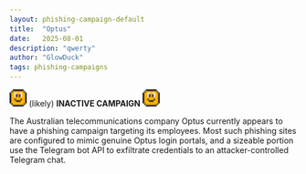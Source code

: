 ```yaml
---
layout: phishing-campaign-default
title:  "Optus"
date:   2025-08-01
description: "qwerty"
author: "GlowDuck"
tags: phishing-campaigns
---
```


<style>
.overlay {
  position: fixed;
  top: 0;
  bottom: 0;
  left: 0;
  right: 0;
  background: rgba(0, 0, 0, 0.7);
  transition: opacity 500ms;
  visibility: hidden;
  opacity: 0;
}
.overlay:target {
  visibility: visible;
  opacity: 1;
}

.popup {
  margin: 70px auto;
  padding: 20px;
  background: #fff;
  border-radius: 5px;
  width: 30%;
  position: relative;
  transition: all 5s ease-in-out;
}

.popup h2 {
  margin-top: 0;
  color: #333;
  font-family: Tahoma, Arial, sans-serif;
}
.popup .close {
  position: absolute;
  top: 20px;
  right: 30px;
  transition: all 200ms;
  font-size: 30px;
  font-weight: bold;
  text-decoration: none;
  color: #333;
}
.popup .close:hover {
  color: #06D85F;
}
.popup .content {
  overflow-x:hidden;
  overflow-y:auto;
  width: 90%;
  min-height:200px;
  max-height:250px;
}

@media screen and (max-width: 700px){
  .box{
    width: 70%;
  }
  .popup{
    width: 70%;
  }
}

</style>

<img src="/assets/smile.png" width="30" height="30">  (likely) **INACTIVE CAMPAIGN**  <img src="/assets/smile.png" width="30" height="30">

The Australian telecommunications company Optus currently appears to have a phishing campaign targeting its employees. Most such phishing sites are configured to mimic genuine Optus login portals, and a sizeable portion use the Telegram bot API to exfiltrate credentials to an attacker-controlled Telegram chat. 